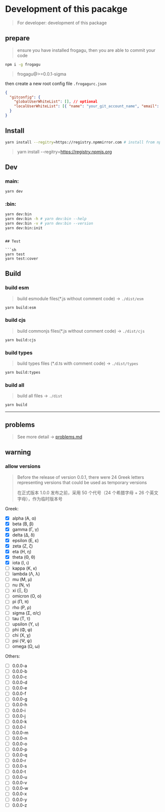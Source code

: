 # Development of this pacakge

> For developer: development of this package

## prepare

> ensure you have installed frogagu, then you are able to commit your code

```sh
npm i -g frogagu
```

> frogagu@>=0.0.1-sigma

then create a new root config file `.frogagurc.json`

```json
{
  "gitconfig": {
    "globalUserWhiteList": [], // optional
    "localUserWhiteList": [{ "name": "your_git_account_name", "email": "your_git_accout_email" }]
  }
}
```

## Install

```sh
yarn install --regitry=https://registry.npmmirror.com # install from npm mirror (china-mirror)
```

> yarn install --regitry=https://registry.npmjs.org

## Dev

### main:

```sh
yarn dev
```

### :bin:

```sh
yarn dev:bin
yarn dev:bin -h # yarn dev:bin --help
yarn dev:bin -v # yarn dev:bin --version
yarn dev:bin:init
```

````

## Test

```sh
yarn test
yarn test:cover
````

## Build

### build esm

> build esmodule files(\*.js without comment code) → `./dist/esm`

```sh
yarn build:esm
```

### build cjs

> build commonjs files(\*.js without comment code) → `./dist/cjs`

```sh
yarn build:cjs
```

### build types

> build types files (\*.d.ts with comment code) → `./dist/types`

```sh
yarn build:types
```

### build all

> build all files → `./dist`

```sh
yarn build
```

---

## problems

> See more detail → [problems.md](./problems.md)

## warning

### allow versions

> Before the release of version 0.0.1, there were 24 Greek letters representing versions that could be used as temporary versions
>
> 在正式版本 1.0.0 发布之前，采用 50 个代号（24 个希腊字母 + 26 个英文字母），作为临时版本号

Greek:

- [x] alpha (Α, α)
- [x] beta (Β, β)
- [x] gamma (Γ, γ)
- [x] delta (Δ, δ)
- [x] epsilon (Ε, ε)
- [x] zeta (Ζ, ζ)
- [x] eta (Η, η)
- [x] theta (Θ, θ)
- [x] iota (Ι, ι)
- [ ] kappa (Κ, κ)
- [ ] lambda (Λ, λ)
- [ ] mu (Μ, μ)
- [ ] nu (Ν, ν)
- [ ] xi (Ξ, ξ)
- [ ] omicron (Ο, ο)
- [ ] pi (Π, π)
- [ ] rho (Ρ, ρ)
- [ ] sigma (Σ, σ/ς)
- [ ] tau (Τ, τ)
- [ ] upsilon (Υ, υ)
- [ ] phi (Φ, φ)
- [ ] chi (Χ, χ)
- [ ] psi (Ψ, ψ)
- [ ] omega (Ω, ω)

Others:

- [ ] 0.0.0-a
- [ ] 0.0.0-b
- [ ] 0.0.0-c
- [ ] 0.0.0-d
- [ ] 0.0.0-e
- [ ] 0.0.0-f
- [ ] 0.0.0-g
- [ ] 0.0.0-h
- [ ] 0.0.0-i
- [ ] 0.0.0-j
- [ ] 0.0.0-k
- [ ] 0.0.0-l
- [ ] 0.0.0-m
- [ ] 0.0.0-n
- [ ] 0.0.0-o
- [ ] 0.0.0-p
- [ ] 0.0.0-q
- [ ] 0.0.0-r
- [ ] 0.0.0-s
- [ ] 0.0.0-t
- [ ] 0.0.0-u
- [ ] 0.0.0-v
- [ ] 0.0.0-w
- [ ] 0.0.0-x
- [ ] 0.0.0-y
- [ ] 0.0.0-z

